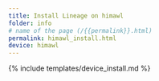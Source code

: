 ```yaml
---
title: Install Lineage on himawl
folder: info
# name of the page (/{{permalink}}.html)
permalink: himawl_install.html
device: himawl
---
```

{% include templates/device_install.md %}
